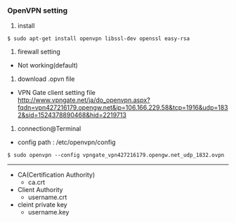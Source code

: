 ### OpenVPN setting

1. install
```
$ sudo apt-get install openvpn libssl-dev openssl easy-rsa
```
1. firewall setting
  -  Not working(default)
1. download .opvn file
  - VPN Gate client setting file
http://www.vpngate.net/ja/do_openvpn.aspx?fqdn=vpn427216179.opengw.net&ip=106.166.229.58&tcp=1916&udp=1832&sid=1524378890468&hid=2219713
1. connection@Terminal
  - config path : /etc/openvpn/config
```
$ sudo openvpn --config vpngate_vpn427216179.opengw.net_udp_1832.ovpn
```

---

- CA(Certification Authority)
  - ca.crt
- Client Authority
  - username.crt
- cleint private key
  - username.key
